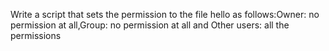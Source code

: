 Write a script that sets the permission to the file hello as follows:Owner: no permission at all,Group: no permission at all and Other users: all the permissions
